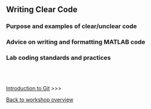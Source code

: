 ## Writing Clear Code ##

### Purpose and examples of clear/unclear code ###


### Advice on writing and formatting MATLAB code ###


### Lab coding standards and practices ###






<br/><br/>
				
[Introduction to Git](https://github.com/Decision-Neuroscience-Lab/coding-workshop-material/blob/master/Introduction-to-Git.md) >>>

[Back to workshop overview](https://github.com/Decision-Neuroscience-Lab/coding-workshop-material/blob/master/Coding%20Workshop%20DNLab.md)
